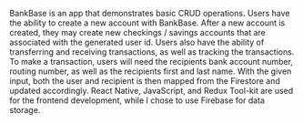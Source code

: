 BankBase is an app that demonstrates basic CRUD operations. Users have the ability to create a new account with BankBase. After a new account is created,
they may create new checkings / savings accounts that are associated with the generated user id. Users also have the ability of transferring and receiving 
transactions, as well as tracking the transactions. To make a transaction, users will need the recipients bank account number, routing number, as well as the recipients first and last name. With the given input, both the user and recipient is then mapped from the Firestore and updated accordingly. React Native, JavaScript, and Redux Tool-kit are used for the frontend development, while I chose to use Firebase for data storage.
